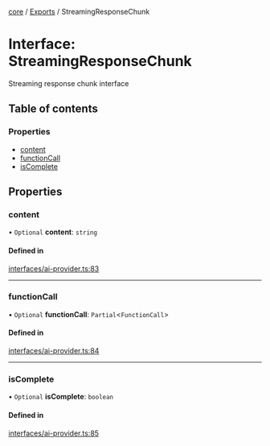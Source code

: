 <!-- 
 ⚠️  AUTO-GENERATED FILE - DO NOT EDIT MANUALLY
 This file is automatically generated by scripts/docs-generator.js
 To make changes, edit the source TypeScript files or update the generator script
-->

[core](../../) / [Exports](../modules) / StreamingResponseChunk

# Interface: StreamingResponseChunk

Streaming response chunk interface

## Table of contents

### Properties

- [content](StreamingResponseChunk#content)
- [functionCall](StreamingResponseChunk#functioncall)
- [isComplete](StreamingResponseChunk#iscomplete)

## Properties

### content

• `Optional` **content**: `string`

#### Defined in

[interfaces/ai-provider.ts:83](https://github.com/woojubb/robota/blob/7a734e73a51e339148a398f7b885cf8701441118/packages/core/src/interfaces/ai-provider.ts#L83)

___

### functionCall

• `Optional` **functionCall**: `Partial`\<`FunctionCall`\>

#### Defined in

[interfaces/ai-provider.ts:84](https://github.com/woojubb/robota/blob/7a734e73a51e339148a398f7b885cf8701441118/packages/core/src/interfaces/ai-provider.ts#L84)

___

### isComplete

• `Optional` **isComplete**: `boolean`

#### Defined in

[interfaces/ai-provider.ts:85](https://github.com/woojubb/robota/blob/7a734e73a51e339148a398f7b885cf8701441118/packages/core/src/interfaces/ai-provider.ts#L85)
